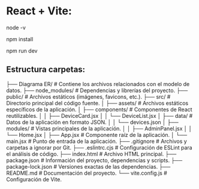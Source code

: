 # React + Vite:

node -v

npm install

npm run dev

## Estructura carpetas:

├── Diagrama ER/           # Contiene los archivos relacionados con el modelo de datos.
├── node_modules/          # Dependencias y librerías del proyecto.
├── public/                # Archivos estáticos (imágenes, favicons, etc.).
├── src/                   # Directorio principal del código fuente.
│   ├── assets/            # Archivos estáticos específicos de la aplicación.
│   ├── components/        # Componentes de React reutilizables.
│   │   ├── DeviceCard.jsx
│   │   └── DeviceList.jsx
│   ├── data/              # Datos de la aplicación en formato JSON.
│   │   └── devices.json
│   ├── modules/           # Vistas principales de la aplicación.
│   │   ├── AdminPanel.jsx
│   │   └── Home.jsx
│   ├── App.jsx            # Componente raíz de la aplicación.
│   └── main.jsx           # Punto de entrada de la aplicación.
├── .gitignore             # Archivos y carpetas a ignorar por Git.
├── .eslintrc.cjs          # Configuración de ESLint para el análisis de código.
├── index.html             # Archivo HTML principal.
├── package.json           # Información del proyecto, dependencias y scripts.
├── package-lock.json      # Versiones exactas de las dependencias.
├── README.md              # Documentación del proyecto.
└── vite.config.js         # Configuración de Vite.